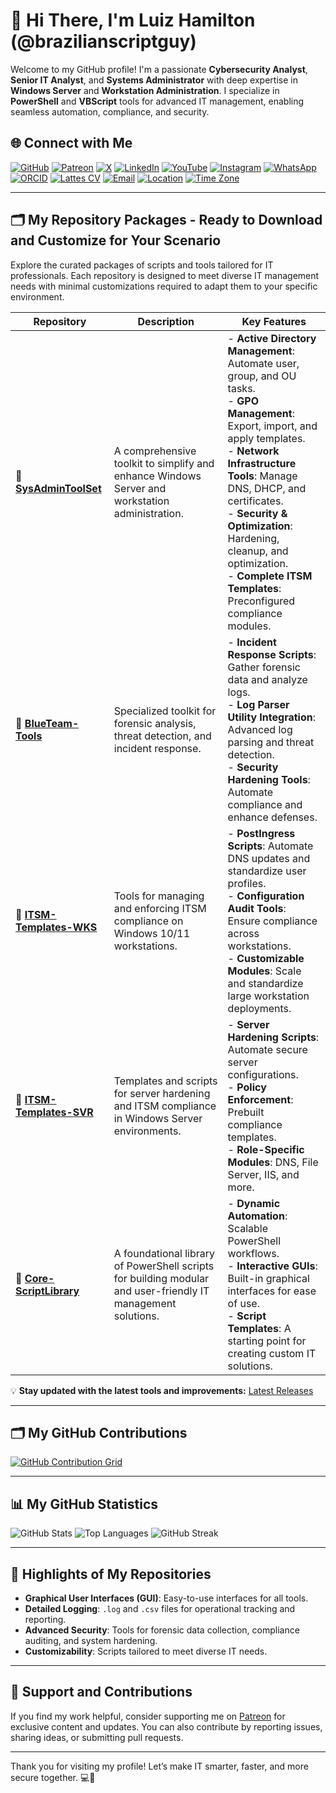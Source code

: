 # 👋 Hi There, I'm Luiz Hamilton (@brazilianscriptguy)

Welcome to my GitHub profile! I'm a passionate **Cybersecurity Analyst**, **Senior IT Analyst**, and **Systems Administrator** with deep expertise in **Windows Server** and **Workstation Administration**. I specialize in **PowerShell** and **VBScript** tools for advanced IT management, enabling seamless automation, compliance, and security.

## 🌐 Connect with Me

[![GitHub](https://img.shields.io/badge/GitHub-@brazilianscriptguy-181717?style=for-the-badge&logo=github)](https://github.com/brazilianscriptguy)
[![Patreon](https://img.shields.io/badge/Patreon-Support%20Me-red?style=for-the-badge&logo=patreon)](https://patreon.com/brazilianscriptguy)
[![X](https://img.shields.io/badge/Twitter-@brazscriptguy-000000?style=for-the-badge&logo=x)](https://x.com/brazscriptguy)
[![LinkedIn](https://img.shields.io/badge/LinkedIn-in/brazilianscriptguy-0077B5?style=for-the-badge&logo=linkedin)](https://www.linkedin.com/in/brazilianscriptguy/)
[![YouTube](https://img.shields.io/badge/YouTube-@brazilianscriptguy-FF0000?style=for-the-badge&logo=youtube)](https://www.youtube.com/@brazilianscriptguy)
[![Instagram](https://img.shields.io/badge/Instagram-@4tetraforensics-E4405F?style=for-the-badge&logo=instagram)](https://www.instagram.com/4tetraforensics)
[![WhatsApp](https://img.shields.io/badge/WhatsApp-PowerShellBR-25D366?style=for-the-badge&logo=whatsapp)](https://whatsapp.com/channel/0029VaEgqC50G0XZV1k4Mb1c)
[![ORCID](https://img.shields.io/badge/ORCID-0000--0003--3705--7468-A6CE39?style=for-the-badge&logo=orcid)](https://orcid.org/0000-0003-3705-7468)
[![Lattes CV](https://img.shields.io/badge/Lattes%20CV-0191525072495482-00A693?style=for-the-badge&logo=academia)](http://lattes.cnpq.br/0191525072495482)
[![Email](https://img.shields.io/badge/Email-luizhamilton.lhr@gmail.com-D14836?style=for-the-badge&logo=gmail)](mailto:luizhamilton.lhr@gmail.com)
[![Location](https://img.shields.io/badge/Location-27°00'04.3%22S%2048°36'19.2%22W-brightgreen?style=for-the-badge&logo=googlemaps)](https://www.google.com/maps?q=-27.0011813,-48.6053388)
[![Time Zone](https://img.shields.io/static/v1?label=Time%20Zone&message=UTC%20-3%3A00%20/%20Balneário%20Camboriú&color=blue&style=for-the-badge)](https://time.is/Balne%C3%A1rio_Cambori%C3%BA)

---

## 🗂️ My Repository Packages - Ready to Download and Customize for Your Scenario

Explore the curated packages of scripts and tools tailored for IT professionals. Each repository is designed to meet diverse IT management needs with minimal customizations required to adapt them to your specific environment.

| **Repository**                                                                                     | **Description**                                                                                                             | **Key Features**                                                                                                                               |
|-----------------------------------------------------------------------------------------------------|-----------------------------------------------------------------------------------------------------------------------------|-------------------------------------------------------------------------------------------------------------------------------------------------|
| **🔹 [SysAdminToolSet](https://github.com/brazilianscriptguy/Windows-SysAdmin-ProSuite/tree/main/SysAdmin-Tools)** | A comprehensive toolkit to simplify and enhance Windows Server and workstation administration.                              | - **Active Directory Management**: Automate user, group, and OU tasks.<br>- **GPO Management**: Export, import, and apply templates.<br>- **Network Infrastructure Tools**: Manage DNS, DHCP, and certificates.<br>- **Security & Optimization**: Hardening, cleanup, and optimization.<br>- **Complete ITSM Templates**: Preconfigured compliance modules. |
| **🔹 [BlueTeam-Tools](https://github.com/brazilianscriptguy/Windows-SysAdmin-ProSuite/tree/main/BlueTeam-Tools)**                       | Specialized toolkit for forensic analysis, threat detection, and incident response.                                         | - **Incident Response Scripts**: Gather forensic data and analyze logs.<br>- **Log Parser Utility Integration**: Advanced log parsing and threat detection.<br>- **Security Hardening Tools**: Automate compliance and enhance defenses.                                              |
| **🔹 [ITSM-Templates-WKS](https://github.com/brazilianscriptguy/Windows-SysAdmin-ProSuite/tree/main/ITSM-Templates-WKS)**               | Tools for managing and enforcing ITSM compliance on Windows 10/11 workstations.                                            | - **PostIngress Scripts**: Automate DNS updates and standardize user profiles.<br>- **Configuration Audit Tools**: Ensure compliance across workstations.<br>- **Customizable Modules**: Scale and standardize large workstation deployments.                                    |
| **🔹 [ITSM-Templates-SVR](https://github.com/brazilianscriptguy/Windows-SysAdmin-ProSuite/tree/main/ITSM-Templates-SVR)**               | Templates and scripts for server hardening and ITSM compliance in Windows Server environments.                              | - **Server Hardening Scripts**: Automate secure server configurations.<br>- **Policy Enforcement**: Prebuilt compliance templates.<br>- **Role-Specific Modules**: DNS, File Server, IIS, and more.                                                            |
| **🔹 [Core-ScriptLibrary](https://github.com/brazilianscriptguy/Windows-SysAdmin-ProSuite/tree/main/Core-ScriptLibrary)**               | A foundational library of PowerShell scripts for building modular and user-friendly IT management solutions.                | - **Dynamic Automation**: Scalable PowerShell workflows.<br>- **Interactive GUIs**: Built-in graphical interfaces for ease of use.<br>- **Script Templates**: A starting point for creating custom IT solutions.                                                  |

💡 **Stay updated with the latest tools and improvements:** [Latest Releases](https://github.com/brazilianscriptguy/Windows-SysAdmin-ProSuite/releases)

---

## 🗂️ My GitHub Contributions

[![GitHub Contribution Grid](https://ghchart.rshah.org/brazilianscriptguy)](https://github.com/brazilianscriptguy)

---

## 📊 My GitHub Statistics

![GitHub Stats](https://github-readme-stats.vercel.app/api?username=brazilianscriptguy&show_icons=true&theme=radical&v=2)
![Top Languages](https://github-readme-stats.vercel.app/api/top-langs/?username=brazilianscriptguy&layout=compact&theme=radical&v=2)
![GitHub Streak](https://github-readme-streak-stats.herokuapp.com/?user=brazilianscriptguy&theme=radical&v=2)

---

## 🌟 Highlights of My Repositories

- **Graphical User Interfaces (GUI)**: Easy-to-use interfaces for all tools.
- **Detailed Logging**: `.log` and `.csv` files for operational tracking and reporting.
- **Advanced Security**: Tools for forensic data collection, compliance auditing, and system hardening.
- **Customizability**: Scripts tailored to meet diverse IT needs.

---

## 🤝 Support and Contributions

If you find my work helpful, consider supporting me on [Patreon](https://patreon.com/brazilianscriptguy) for exclusive content and updates. You can also contribute by reporting issues, sharing ideas, or submitting pull requests.

---

Thank you for visiting my profile! Let’s make IT smarter, faster, and more secure together. 💻🚀
